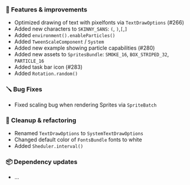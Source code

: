 ### 🚀 Features & improvements

- Optimized drawing of text with pixelfonts via `TextDrawOptions` (#266)
- Added new characters to `SKINNY_SANS`: `(`, `)`,`[`,`]`
- Added `environment().enableParticles()`
- Added `TweenScaleComponent` / `System`
- Added new example showing particle capabilities (#280)
- Added new assets to `SpritesBundle`: `SMOKE_16`, `BOX_STRIPED_32`, `PARTICLE_16`
- Added task bar icon (#283)
- Added `Rotation.random()`

### 🪛 Bug Fixes

- Fixed scaling bug when rendering Sprites via `SpriteBatch`

### 🧽 Cleanup & refactoring

- Renamed `TextDrawOptions` to `SystemTextDrawOptions`
- Changed default color of `FontsBundle`  fonts to white
- Added `Sheduler.interval()`

### 📦 Dependency updates

- ...